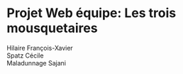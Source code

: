 # Projet Web équipe: Les trois mousquetaires


Hilaire François-Xavier<br>
Spatz Cécile<br>
Maladunnage Sajani